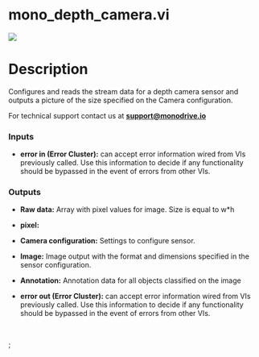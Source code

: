 # mono_depth_camera.vi

<p class="img_container">
<img class="lg_img" src="C:\Users\graci\monodrive\documentation\docs\LV_client\sensors\mono_depth_camera.png"/>
</p>

# Description

Configures and reads the stream data for a depth camera sensor and outputs a picture of the size specified on the Camera configuration.

For technical support contact us at <b>support@monodrive.io</b>
 

### Inputs

- **error in (Error Cluster):** can accept error information wired from VIs previously called. Use this information to decide if any functionality should be bypassed in the event of errors from other VIs. 

### Outputs

- **Raw data:**  Array with pixel values for image. Size is equal to w*h
 

- **pixel:**   

- **Camera configuration:**  Settings to configure sensor.
 

- **Image:**  Image output with the format and dimensions  specified in
the sensor configuration.
 

- **Annotation:**  Annotation data for all objects classified on the image
 

- **error out (Error Cluster):** can accept error information wired from VIs previously called. Use this information to decide if any functionality should be bypassed in the event of errors from other VIs. 

<p>&nbsp;</p>
;</p>
